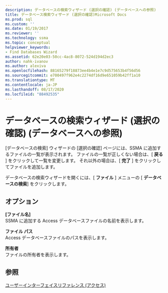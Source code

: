 ```yaml
---
description: データベースの検索ウィザード (選択の確認) (データベースへの参照)
title: データベース検索ウィザード (選択の確認)Microsoft Docs
ms.prod: sql
ms.custom: ''
ms.date: 01/19/2017
ms.reviewer: ''
ms.technology: ssma
ms.topic: conceptual
helpviewer_keywords:
- Find Databases Wizard
ms.assetid: 62e20e03-50cc-4ac8-8072-524d194d2ec3
author: nahk-ivanov
ms.author: alexiva
ms.openlocfilehash: 88165279f18873ee4b4e1e7c9d575653b4f56d56
ms.sourcegitcommit: e700497f962e4c2274df16d9e651059b42ff1a10
ms.translationtype: MT
ms.contentlocale: ja-JP
ms.lasthandoff: 08/17/2020
ms.locfileid: "88492535"
---
```

# <a name="find-databases-wizard-verify-selection-accesstosql"></a>データベースの検索ウィザード (選択の確認) (データベースへの参照)
[データベースの検索] ウィザードの [選択の確認] ページには、SSMA に追加するファイルの一覧が表示されます。 ファイルの一覧が正しくない場合は、[ **戻る** ] をクリックして一覧を変更します。 それ以外の場合は、[ **完了** ] をクリックしてファイルを追加します。  
  
データベースの検索ウィザードを開くには、[ **ファイル** ] メニューの [ **データベースの検索**] をクリックします。  
  
## <a name="options"></a>オプション  
**[ファイル名]**  
SSMA に追加する Access データベースファイルの名前を表示します。  
  
**ファイル パス**  
Access データベースファイルのパスを表示します。  
  
**所有者**  
ファイルの所有者を表示します。  
  
## <a name="see-also"></a>参照  
[ユーザーインターフェイスリファレンス (アクセス)](https://msdn.microsoft.com/af24c303-4a41-449b-9c86-d6558a97e839)  
  
